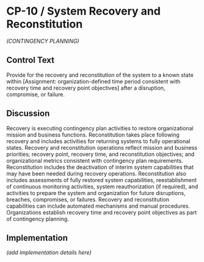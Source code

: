 # CP-10 / System Recovery and Reconstitution

_(CONTINGENCY PLANNING)_

## Control Text

Provide for the recovery and reconstitution of the system to a known state within [Assignment: organization-defined time period consistent with recovery time and recovery point objectives] after a disruption, compromise, or failure.

## Discussion

Recovery is executing contingency plan activities to restore organizational mission and business functions. Reconstitution takes place following recovery and includes activities for returning systems to fully operational states. Recovery and reconstitution operations reflect mission and business priorities; recovery point, recovery time, and reconstitution objectives; and organizational metrics consistent with contingency plan requirements. Reconstitution includes the deactivation of interim system capabilities that may have been needed during recovery operations. Reconstitution also includes assessments of fully restored system capabilities, reestablishment of continuous monitoring activities, system reauthorization (if required), and activities to prepare the system and organization for future disruptions, breaches, compromises, or failures. Recovery and reconstitution capabilities can include automated mechanisms and manual procedures. Organizations establish recovery time and recovery point objectives as part of contingency planning.

## Implementation

_(add implementation details here)_